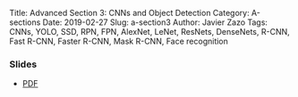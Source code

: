 Title: Advanced Section 3: CNNs and Object Detection
Category: A-sections
Date: 2019-02-27
Slug: a-section3
Author: Javier Zazo
Tags: CNNs, YOLO, SSD, RPN, FPN, AlexNet, LeNet, ResNets, DenseNets, R-CNN, Fast R-CNN, Faster R-CNN, Mask R-CNN, Face recognition


### Slides
- [PDF]({attach}presentation/cs109b_asec3_slides_convnets.pdf)

